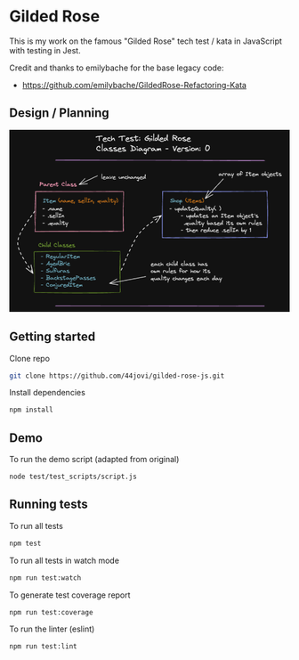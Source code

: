 # Gilded Rose

This is my work on the famous "Gilded Rose" tech test / kata in JavaScript with testing in Jest.

Credit and thanks to emilybache for the base legacy code:

- https://github.com/emilybache/GildedRose-Refactoring-Kata

## Design / Planning

![Screenshot](/design/design-diagram-0.png)

## Getting started

Clone repo

```sh
git clone https://github.com/44jovi/gilded-rose-js.git
```

Install dependencies

```sh
npm install
```

## Demo

To run the demo script (adapted from original)

```sh
node test/test_scripts/script.js
```

## Running tests

To run all tests

```sh
npm test
```

To run all tests in watch mode

```sh
npm run test:watch
```

To generate test coverage report

```sh
npm run test:coverage
```

To run the linter (eslint)

```sh
npm run test:lint
```
